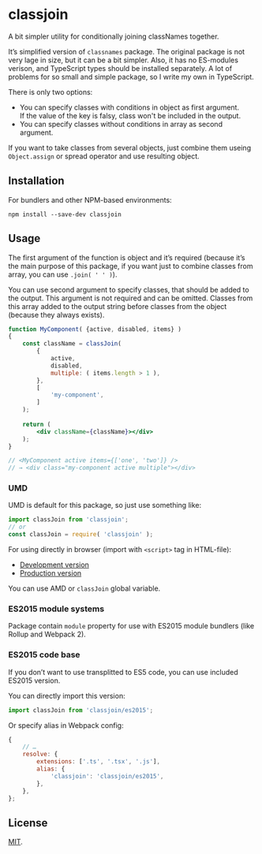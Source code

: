 # classjoin

A bit simpler utility for conditionally joining classNames together.

It’s simplified version of `classnames` package. The original package is not
very lage in size, but it can be a bit simpler. Also, it has no ES-modules
verison, and TypeScript types should be installed separately. A lot of problems
for so small and simple package, so I write my own in TypeScript.

There is only two options:

* You can specify classes with conditions in object as first argument.  
  If the value of the key is falsy, class won't be included in the output.
* You can specify classes without conditions in array as second argument.

If you want to take classes from several objects, just combine them useing
`Object.assign` or spread operator and use resulting object.

## Installation

For bundlers and other NPM-based environments:

```
npm install --save-dev classjoin
```

## Usage

The first argument of the function is object and it’s required (because it’s the
main purpose of this package, if you want just to combine classes from array,
you can use `.join( ' ' )`).

You can use second argument to specify classes, that should be added to the
output. This argument is not required and can be omitted. Classes from this
array added to the output string before classes from the object (because they
always exists).

```jsx
function MyComponent( {active, disabled, items} )
{
	const className = classJoin(
		{
			active,
			disabled,
			multiple: ( items.length > 1 ),
		},
		[
			'my-component',
		]
	);
	
	return (
		<div className={className}></div>
	);
}

// <MyComponent active items={['one', 'two']} />
// → <div class="my-component active multiple"></div>
```

### UMD

UMD is default for this package, so just use something like:

```js
import classJoin from 'classjoin';
// or
const classJoin = require( 'classjoin' );
```

For using directly in browser (import with `<script>` tag in HTML-file):

* [Development version](https://unpkg.com/classjoin/es5/index.js)
* [Production version](https://unpkg.com/classjoin/es5/classjoin.min.js)

You can use AMD or `classJoin` global variable.

### ES2015 module systems

Package contain `module` property for use with ES2015 module bundlers
(like Rollup and Webpack 2).

### ES2015 code base

If you don’t want to use transplitted to ES5 code, you can use included
ES2015 version.

You can directly import this version:

```js
import classJoin from 'classjoin/es2015';
```

Or specify alias in Webpack config:

```js
{
	// …
	resolve: {
		extensions: ['.ts', '.tsx', '.js'],
		alias: {
			'classjoin': 'classjoin/es2015',
		},
	},
};
```

## License

[MIT](https://github.com/m18ru/classjoin/blob/master/LICENSE).
